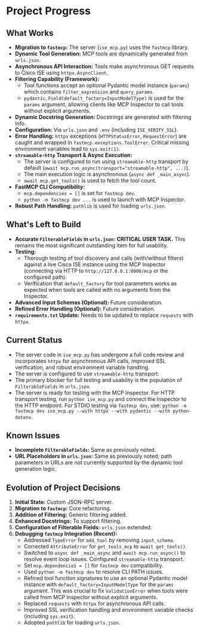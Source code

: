 # Project Progress

## What Works

- **Migration to `fastmcp`:** The server (`ise_mcp.py`) uses the `fastmcp` library.
- **Dynamic Tool Generation:** MCP tools are dynamically generated from `urls.json`.
- **Asynchronous API Interaction:** Tools make asynchronous GET requests to Cisco ISE using `httpx.AsyncClient`.
- **Filtering Capability (Framework):**
    - Tool functions accept an optional Pydantic model instance (`params`) which contains `filter_expression` and `query_params`.
    - `pydantic.Field(default_factory=InputModelType)` is used for the `params` argument, allowing clients like MCP Inspector to call tools without explicit arguments.
- **Dynamic Docstring Generation:** Docstrings are generated with filtering info.
- **Configuration:** Via `urls.json` and `.env` (including `ISE_VERIFY_SSL`).
- **Error Handling:** `httpx` exceptions (`HTTPStatusError`, `RequestError`) are caught and wrapped in `fastmcp.exceptions.ToolError`. Critical missing environment variables lead to `sys.exit(1)`.
- **`streamable-http` Transport & Async Execution:**
    - The server is configured to run using `streamable-http` transport by default (`await mcp.run_async(transport="streamable-http", ...)`).
    - The main execution logic is asynchronous (`async def _main_async`).
    - `await mcp.get_tools()` is used to fetch the tool count.
- **FastMCP CLI Compatibility:**
    - `mcp.dependencies = []` is set for `fastmcp dev`.
    - `python -m fastmcp dev ...` is used to launch with MCP Inspector.
- **Robust Path Handling:** `pathlib` is used for loading `urls.json`.

## What's Left to Build

- **Accurate `FilterableFields` in `urls.json`:** **CRITICAL USER TASK.** This remains the most significant outstanding item for full usability.
- **Testing:**
    - Thorough testing of tool discovery and calls (with/without filters) against a live Cisco ISE instance using the MCP Inspector (connecting via HTTP to `http://127.0.0.1:8000/mcp` or the configured path).
    - Verification that `default_factory` for tool parameters works as expected when tools are called with no arguments from the Inspector.
- **Advanced Input Schemas (Optional):** Future consideration.
- **Refined Error Handling (Optional):** Future consideration.
- **`requirements.txt` Update:** Needs to be updated to replace `requests` with `httpx`.

## Current Status

- The server code in `ise_mcp.py` has undergone a full code review and incorporates `httpx` for asynchronous API calls, improved SSL verification, and robust environment variable handling.
- The server is configured to use `streamable-http` transport.
- The primary blocker for full testing and usability is the population of `FilterableFields` in `urls.json`.
- The server is ready for testing with the MCP Inspector. For HTTP transport testing, run `python ise_mcp.py` and connect the Inspector to the HTTP endpoint. For STDIO testing via `fastmcp dev`, use: `python -m fastmcp dev ise_mcp.py --with httpx --with pydantic --with python-dotenv`.

## Known Issues

- **Incomplete `FilterableFields`:** Same as previously noted.
- **URL Placeholders in `urls.json`:** Same as previously noted; path parameters in URLs are not currently supported by the dynamic tool generation logic.

## Evolution of Project Decisions

1.  **Initial State:** Custom JSON-RPC server.
2.  **Migration to `fastmcp`:** Core refactoring.
3.  **Addition of Filtering:** Generic filtering added.
4.  **Enhanced Docstrings:** To support filtering.
5.  **Configuration of Filterable Fields:** `urls.json` extended.
6.  **Debugging `fastmcp` Integration (Recent):**
    *   Addressed `TypeError` for `add_tool` by removing `input_schema`.
    *   Corrected `AttributeError` for `get_tools_mcp` to `await get_tools()`.
    *   Switched to `async def _main_async` and `await mcp.run_async()` to resolve event loop issues. Configured `streamable-http` transport.
    *   Set `mcp.dependencies = []` for `fastmcp dev` compatibility.
    *   Used `python -m fastmcp dev` to resolve CLI PATH issues.
    *   Refined tool function signatures to use an optional Pydantic model instance with `default_factory=InputModelType` for the `params` argument. This was crucial to fix `ValidationError` when tools were called from MCP Inspector without explicit arguments.
    *   Replaced `requests` with `httpx` for asynchronous API calls.
    *   Improved SSL verification handling and environment variable checks (including `sys.exit`).
    *   Adopted `pathlib` for loading `urls.json`.

